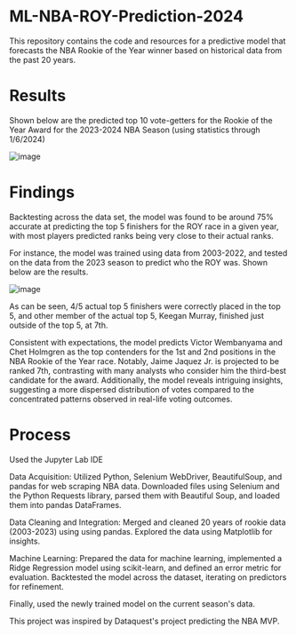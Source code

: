 # ML-NBA-ROY-Prediction-2024

This repository contains the code and resources for a predictive model that forecasts the NBA Rookie of the Year winner based on historical data from the past 20 years. 

# Results
Shown below are the predicted top 10 vote-getters for the Rookie of the Year Award for the 2023-2024 NBA Season (using statistics through 1/6/2024)

![image](https://github.com/andbroughton/ML-NBA-ROY-Prediction-2024/assets/134515627/b1a54fe4-84d1-490a-a8f1-475184bd01e0)

# Findings
Backtesting across the data set, the model was found to be around 75% accurate at predicting the top 5 finishers for the ROY race in a given year, with most players predicted ranks being very close to their actual ranks.

For instance, the model was trained using data from 2003-2022, and tested on the data from the 2023 season to predict who the ROY was. Shown below are the results.

![image](https://github.com/andbroughton/ML-NBA-ROY-Prediction-2024/assets/134515627/c35d15e4-083f-466b-8c3f-96cd98bdf41d)

As can be seen, 4/5 actual top 5 finishers were correctly placed in the top 5, and other member of the actual top 5, Keegan Murray, finished just outside of the top 5, at 7th.

Consistent with expectations, the model predicts Victor Wembanyama and Chet Holmgren as the top contenders for the 1st and 2nd positions in the NBA Rookie of the Year race. Notably, Jaime Jaquez Jr. is projected to be ranked 7th, contrasting with many analysts who consider him the third-best candidate for the award. Additionally, the model reveals intriguing insights, suggesting a more dispersed distribution of votes compared to the concentrated patterns observed in real-life voting outcomes.

# Process
Used the Jupyter Lab IDE

Data Acquisition: Utilized Python, Selenium WebDriver, BeautifulSoup, and pandas for web scraping NBA data. Downloaded files using Selenium and the Python Requests library, parsed them with Beautiful Soup, and loaded them into pandas DataFrames.

Data Cleaning and Integration: Merged and cleaned 20 years of rookie data (2003-2023) using using pandas. Explored the data using Matplotlib for insights.

Machine Learning: Prepared the data for machine learning, implemented a Ridge Regression model using scikit-learn, and defined an error metric for evaluation. Backtested the model across the dataset, iterating on predictors for refinement.

Finally, used the newly trained model on the current season's data.

This project was inspired by Dataquest's project predicting the NBA MVP.
